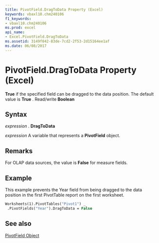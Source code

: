 ```yaml
---
title: PivotField.DragToData Property (Excel)
keywords: vbaxl10.chm240106
f1_keywords:
- vbaxl10.chm240106
ms.prod: excel
api_name:
- Excel.PivotField.DragToData
ms.assetid: 3149f842-83de-7cd2-2f53-2d15164ee1af
ms.date: 06/08/2017
---
```



# PivotField.DragToData Property (Excel)

 **True** if the specified field can be dragged to the data position. The default value is **True** . Read/write **Boolean**


## Syntax

 _expression_ . **DragToData**

 _expression_ A variable that represents a **PivotField** object.


## Remarks

For OLAP data sources, the value is  **False** for measure fields.


## Example

This example prevents the Year field from being dragged to the data position in the first PivotTable report on the first worksheet.


```vb
Worksheets(1).PivotTables("Pivot1") _ 
 .PivotFields("Year").DragToData = False
```


## See also


[PivotField Object](Excel.PivotField.md)

